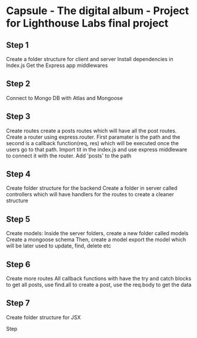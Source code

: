 # Capsule - The digital album - Project for Lighthouse Labs final project

## Step 1

Create a folder structure for client and server
Install dependencies in Index.js
Get the Express app middlewares

## Step 2

Connect to Mongo DB with Atlas and Mongoose

## Step 3

Create routes
create a posts routes which will have all the post routes. Create a router using express.router. First paramater is the path and the second is a callback function(req, res) which will be executed once the users go to that path.
Import tit in the index.js and use express middleware to connect it with the router. Add 'posts' to the path

## Step 4

Create folder structure for the backend
Create a folder in server called controllers which will have handlers for the routes to create a cleaner structure

## Step 5

Create models:
Inside the server folders, create a new folder called models
Create a mongoose schema
Then, create a model
export the model which will be later used to update, find, delete etc

## Step 6

Create more routes
All callback functions with have the try and catch blocks
to get all posts, use find.all
to create a post, use the req.body to get the data

## Step 7

Create folder structure for JSX

Step

